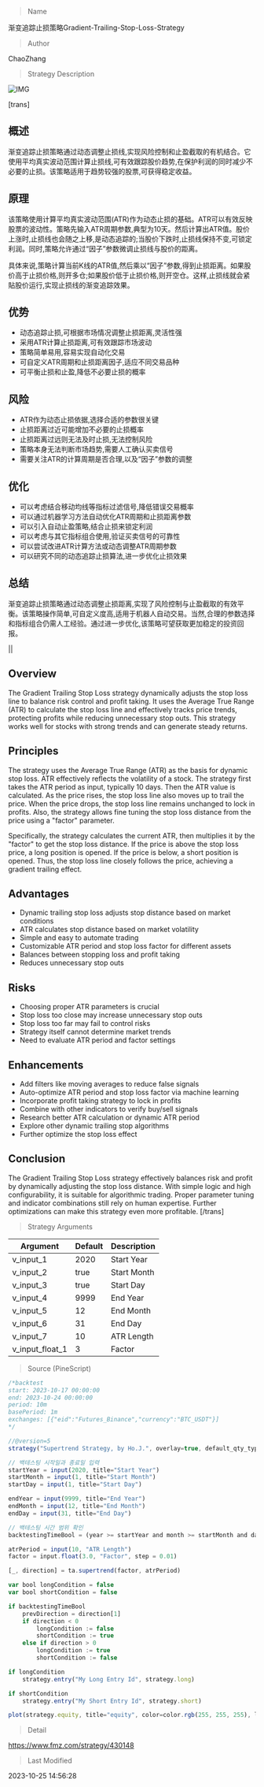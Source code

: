 
> Name

渐变追踪止损策略Gradient-Trailing-Stop-Loss-Strategy

> Author

ChaoZhang

> Strategy Description

![IMG](https://www.fmz.com/upload/asset/165e75c820c8188fa56.png)

[trans]

## 概述

渐变追踪止损策略通过动态调整止损线,实现风险控制和止盈截取的有机结合。它使用平均真实波动范围计算止损线,可有效跟踪股价趋势,在保护利润的同时减少不必要的止损。该策略适用于趋势较强的股票,可获得稳定收益。

## 原理

该策略使用计算平均真实波动范围(ATR)作为动态止损的基础。ATR可以有效反映股票的波动性。策略先输入ATR周期参数,典型为10天。然后计算出ATR值。股价上涨时,止损线也会随之上移,是动态追踪的;当股价下跌时,止损线保持不变,可锁定利润。同时,策略允许通过“因子”参数微调止损线与股价的距离。

具体来说,策略计算当前K线的ATR值,然后乘以“因子”参数,得到止损距离。如果股价高于止损价格,则开多仓;如果股价低于止损价格,则开空仓。这样,止损线就会紧貼股价运行,实现止损线的渐变追踪效果。

## 优势

- 动态追踪止损,可根据市场情况调整止损距离,灵活性强
- 采用ATR计算止损距离,可有效跟踪市场波动
- 策略简单易用,容易实现自动化交易
- 可自定义ATR周期和止损距离因子,适应不同交易品种
- 可平衡止损和止盈,降低不必要止损的概率

## 风险

- ATR作为动态止损依据,选择合适的参数很关键
- 止损距离过近可能增加不必要的止损概率
- 止损距离过远则无法及时止损,无法控制风险
- 策略本身无法判断市场趋势,需要人工确认买卖信号
- 需要关注ATR的计算周期是否合理,以及“因子”参数的调整

## 优化

- 可以考虑结合移动均线等指标过滤信号,降低错误交易概率
- 可以通过机器学习方法自动优化ATR周期和止损距离参数
- 可以引入自动止盈策略,结合止损来锁定利润
- 可以考虑与其它指标组合使用,验证买卖信号的可靠性
- 可以尝试改进ATR计算方法或动态调整ATR周期参数
- 可以研究不同的动态追踪止损算法,进一步优化止损效果

## 总结

渐变追踪止损策略通过动态调整止损距离,实现了风险控制与止盈截取的有效平衡。该策略操作简单,可自定义度高,适用于机器人自动交易。当然,合理的参数选择和指标组合仍需人工经验。通过进一步优化,该策略可望获取更加稳定的投资回报。

||



## Overview

The Gradient Trailing Stop Loss strategy dynamically adjusts the stop loss line to balance risk control and profit taking. It uses the Average True Range (ATR) to calculate the stop loss line and effectively tracks price trends, protecting profits while reducing unnecessary stop outs. This strategy works well for stocks with strong trends and can generate steady returns.

## Principles 

The strategy uses the Average True Range (ATR) as the basis for dynamic stop loss. ATR effectively reflects the volatility of a stock. The strategy first takes the ATR period as input, typically 10 days. Then the ATR value is calculated. As the price rises, the stop loss line also moves up to trail the price. When the price drops, the stop loss line remains unchanged to lock in profits. Also, the strategy allows fine tuning the stop loss distance from the price using a "factor" parameter.

Specifically, the strategy calculates the current ATR, then multiplies it by the "factor" to get the stop loss distance. If the price is above the stop loss price, a long position is opened. If the price is below, a short position is opened. Thus, the stop loss line closely follows the price, achieving a gradient trailing effect.

## Advantages

- Dynamic trailing stop loss adjusts stop distance based on market conditions
- ATR calculates stop distance based on market volatility  
- Simple and easy to automate trading
- Customizable ATR period and stop loss factor for different assets
- Balances between stopping loss and profit taking  
- Reduces unnecessary stop outs

## Risks

- Choosing proper ATR parameters is crucial 
- Stop loss too close may increase unnecessary stop outs
- Stop loss too far may fail to control risks
- Strategy itself cannot determine market trends
- Need to evaluate ATR period and factor settings

## Enhancements

- Add filters like moving averages to reduce false signals
- Auto-optimize ATR period and stop loss factor via machine learning
- Incorporate profit taking strategy to lock in profits  
- Combine with other indicators to verify buy/sell signals
- Research better ATR calculation or dynamic ATR period
- Explore other dynamic trailing stop algorithms 
- Further optimize the stop loss effect

## Conclusion

The Gradient Trailing Stop Loss strategy effectively balances risk and profit by dynamically adjusting the stop loss distance. With simple logic and high configurability, it is suitable for algorithmic trading. Proper parameter tuning and indicator combinations still rely on human expertise. Further optimizations can make this strategy even more profitable.
[/trans]


> Strategy Arguments



|Argument|Default|Description|
|----|----|----|
|v_input_1|2020|Start Year|
|v_input_2|true|Start Month|
|v_input_3|true|Start Day|
|v_input_4|9999|End Year|
|v_input_5|12|End Month|
|v_input_6|31|End Day|
|v_input_7|10|ATR Length|
|v_input_float_1|3|Factor|


> Source (PineScript)

``` javascript
/*backtest
start: 2023-10-17 00:00:00
end: 2023-10-24 00:00:00
period: 10m
basePeriod: 1m
exchanges: [{"eid":"Futures_Binance","currency":"BTC_USDT"}]
*/

//@version=5
strategy("Supertrend Strategy, by Ho.J.", overlay=true, default_qty_type=strategy.percent_of_equity, default_qty_value=15)

// 백테스팅 시작일과 종료일 입력
startYear = input(2020, title="Start Year")
startMonth = input(1, title="Start Month")
startDay = input(1, title="Start Day")

endYear = input(9999, title="End Year")
endMonth = input(12, title="End Month")
endDay = input(31, title="End Day")

// 백테스팅 시간 범위 확인
backtestingTimeBool = (year >= startYear and month >= startMonth and dayofmonth >= startDay) and (year <= endYear and month <= endMonth and dayofmonth <= endDay)

atrPeriod = input(10, "ATR Length")
factor = input.float(3.0, "Factor", step = 0.01)

[_, direction] = ta.supertrend(factor, atrPeriod)

var bool longCondition = false
var bool shortCondition = false

if backtestingTimeBool
    prevDirection = direction[1]
    if direction < 0
        longCondition := false
        shortCondition := true
    else if direction > 0
        longCondition := true
        shortCondition := false

if longCondition
    strategy.entry("My Long Entry Id", strategy.long)

if shortCondition
    strategy.entry("My Short Entry Id", strategy.short)

plot(strategy.equity, title="equity", color=color.rgb(255, 255, 255), linewidth=2, style=plot.style_area)
```

> Detail

https://www.fmz.com/strategy/430148

> Last Modified

2023-10-25 14:56:28
